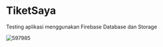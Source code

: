 # TiketSaya
Testing aplikasi menggunakan Firebase Database dan Storage

![597985](https://user-images.githubusercontent.com/5089534/74746256-bba65180-5297-11ea-9db2-93dca03c8572.jpg)
